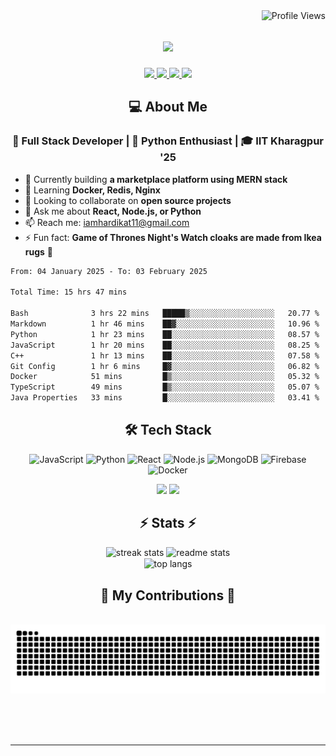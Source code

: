 <img align="right" src="https://komarev.com/ghpvc/?username=hs094&color=blue" alt="Profile Views" />

<h1 align="center">
  <img src="https://readme-typing-svg.herokuapp.com?font=Righteous&size=35&duration=4000&color=2AA889&center=true&vCenter=true&width=500&lines=Hi+There!+👋;I'm+Hardik+Soni+💻;" />
</h1>
<div align="center"> 
  <a href="mailto:iamhardikat11@gmail.com">
    <img src="https://img.shields.io/badge/Gmail-333333?style=for-the-badge&logo=gmail&logoColor=red" />
  </a>
  <a href="https://www.linkedin.com/in/hardik-soni-498271141/" target="_blank">
    <img src="https://img.shields.io/badge/LinkedIn-0077B5?style=for-the-badge&logo=linkedin&logoColor=white" target="_blank" />
  </a>
  <a href="https://hs094-portfolio.netlify.app/" target="_blank">
     <img src="https://img.shields.io/badge/Portfolio-FF5722?style=for-the-badge&logo=todoist&logoColor=white" target="_blank" /> 
  </a>
  <a href="https://www.instagram.com/hardik.s.094/" target="_blank"> 
    <img src="https://img.shields.io/badge/Instagram-E4405F?style=for-the-badge&logo=instagram&logoColor=white)" target="_blank" />
  </a>
</div>

<h2 align="center"> 💻 About Me</h2>
<h3 align="center">🚀 Full Stack Developer | 🐍 Python Enthusiast | 🎓 IIT Kharagpur '25</h3>

- 🔭 Currently building **a marketplace platform using MERN stack**
- 🌱 Learning **Docker, Redis, Nginx**
- 👯 Looking to collaborate on **open source projects**
- 💬 Ask me about **React, Node.js, or Python**
- 📫 Reach me: [iamhardikat11@gmail.com](mailto:iamhardikat11@gmail.com)
- ⚡ Fun fact: **Game of Thrones Night's Watch cloaks are made from Ikea rugs** 🧥

<!--START_SECTION:waka-->

```txt
From: 04 January 2025 - To: 03 February 2025

Total Time: 15 hrs 47 mins

Bash              3 hrs 22 mins   █████▒░░░░░░░░░░░░░░░░░░░   20.77 %
Markdown          1 hr 46 mins    ██▓░░░░░░░░░░░░░░░░░░░░░░   10.96 %
Python            1 hr 23 mins    ██░░░░░░░░░░░░░░░░░░░░░░░   08.57 %
JavaScript        1 hr 20 mins    ██░░░░░░░░░░░░░░░░░░░░░░░   08.25 %
C++               1 hr 13 mins    ██░░░░░░░░░░░░░░░░░░░░░░░   07.58 %
Git Config        1 hr 6 mins     █▓░░░░░░░░░░░░░░░░░░░░░░░   06.82 %
Docker            51 mins         █▒░░░░░░░░░░░░░░░░░░░░░░░   05.32 %
TypeScript        49 mins         █▒░░░░░░░░░░░░░░░░░░░░░░░   05.07 %
Java Properties   33 mins         █░░░░░░░░░░░░░░░░░░░░░░░░   03.41 %
```

<!--END_SECTION:waka-->

<h2 align="center">🛠 Tech Stack</h2> 

<div align="center">
  
  ![JavaScript](https://img.shields.io/badge/-JavaScript-F7DF1E?style=flat-square&logo=javascript&logoColor=black)
  ![Python](https://img.shields.io/badge/-Python-3776AB?style=flat-square&logo=python&logoColor=white)
  ![React](https://img.shields.io/badge/-React-61DAFB?style=flat-square&logo=react&logoColor=black)
  ![Node.js](https://img.shields.io/badge/-Node.js-339933?style=flat-square&logo=node.js&logoColor=white)
  ![MongoDB](https://img.shields.io/badge/-MongoDB-47A248?style=flat-square&logo=mongodb&logoColor=white)
  ![Firebase](https://img.shields.io/badge/-Firebase-FFCA28?style=flat-square&logo=firebase&logoColor=black)
  ![Docker](https://img.shields.io/badge/-Docker-2496ED?style=flat-square&logo=docker&logoColor=white)
  
  <img src="https://skillicons.dev/icons?i=react,bootstrap,mui,html,css,vscode,github,figma,tailwind,git,r" />
  <img src="https://skillicons.dev/icons?i=nodejs,python,javascript,typescript,express,firebase,mongodb,c,java,nextjs,mysql,flask" /><br>
</div>

<h2 align="center">⚡ Stats ⚡</h2>

<div align="center">
  <img width=390 src="https://github-readme-streak-stats-salesp07.vercel.app/?user=hs094&count_private=true&theme=react&border_radius=10" alt="streak stats"/>
  <img width=390 src="https://github-readme-stats-salesp07.vercel.app/api?username=hs094&count_private=true&show_icons=true&theme=react&rank_icon=github&border_radius=10" alt="readme stats" />
  <br/>
  <img width=325 align="center" src="https://github-readme-stats-salesp07.vercel.app/api/top-langs/?username=hs094&hide=HTML&langs_count=8&layout=compact&theme=react&border_radius=10&size_weight=0.5&count_weight=0.5&exclude_repo=github-readme-stats" alt="top langs" />
</div>

<div align="center">
  <h2>🐍 My Contributions 🐍</h2>
  <br>
  <img alt="snake eating my contributions" src="https://raw.githubusercontent.com/hs094/hs094/output/github-contribution-grid-snake.svg" />
  <br/>
</div>

<br>

<br/><br/>

<hr/>

<br/>
